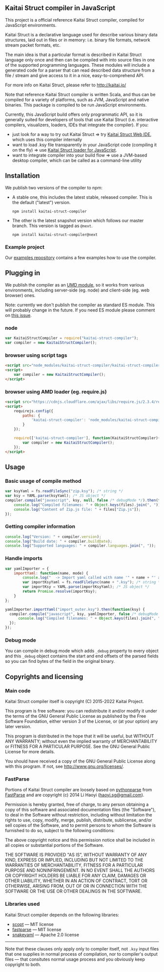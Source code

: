 ## Kaitai Struct compiler in JavaScript

This project is a official reference Kaitai Struct compiler, compiled
for JavaScript environments.

Kaitai Struct is a declarative language used for describe various
binary data structures, laid out in files or in memory: i.e. binary
file formats, network stream packet formats, etc.

The main idea is that a particular format is described in Kaitai
Struct language only once and then can be compiled with  into
source files in one of the supported programming languages. These
modules will include a generated code for a parser that can read
described data structure from a file / stream and give access to it in
a nice, easy-to-comprehend API.

For more info on Kaitai Struct, please refer to http://kaitai.io/

Note that reference Kaitai Struct compiler is written Scala, and thus
can be compiled for a variety of platforms, such as JVM, JavaScript
and native binaries. This package is compiled to be run JavaScript
environments.

Currently, this JavaScript build offers only programmatic API, so it
is generally suited for developers of tools that use Kaitai Struct
(i.e. interactive compilers, visualizers, loaders, IDEs that integrate
the compiler). If you:

* just look for a way to try out Kaitai Struct => try
  [Kaitai Struct Web IDE](https://ide.kaitai.io/), which uses this
  compiler internally
* want to load .ksy file transparently in your JavaScript code
  (compiling it on the fly) => use
  [Kaitai Struct loader for JavaScript](https://github.com/kaitai-io/kaitai-struct-loader).
* want to integrate compiler into your build flow => use a JVM-based
  desktop compiler, which can be called as a command-line utility

## Installation

We publish two versions of the compiler to npm:
 - A stable one, this includes the latest stable, released compiler. This is the default ("latest") version.
   ```
   npm install kaitai-struct-compiler
   ```
 - The other is the latest snapshot version which follows our master branch. This version is tagged as `@next`.
   ```
   npm install kaitai-struct-compiler@next
   ```

### Example project

Our [examples repository](https://github.com/kaitai-io/kaitai_struct_examples) contains a few examples how to use the compiler.

## Plugging in

We publish the compiler as an [UMD module](https://github.com/umdjs/umd), so it works from various environments, including server-side (eg. node) and client-side (eg. web browser) ones.

Note: currently we don't publish the compiler as standard ES module. This will probably change in the future. If you need ES module please comment on [this issue](https://github.com/kaitai-io/kaitai_struct/issues/180).

### node

```javascript
var KaitaiStructCompiler = require("kaitai-struct-compiler");
var compiler = new KaitaiStructCompiler();
```

### browser using script tags

```html
<script src="node_modules/kaitai-struct-compiler/kaitai-struct-compiler.js"></script>
<script>
    var compiler = new KaitaiStructCompiler();
</script>
```

### browser using AMD loader (eg. require.js)

```html
<script src="https://cdnjs.cloudflare.com/ajax/libs/require.js/2.3.4/require.min.js"></script>
<script>
    requirejs.config({
        paths: {
            'kaitai-struct-compiler': 'node_modules/kaitai-struct-compiler/kaitai-struct-compiler'
        }
    });

    require(['kaitai-struct-compiler'], function(KaitaiStructCompiler){
        var compiler = new KaitaiStructCompiler();
    });
</script>
```

## Usage

### Basic usage of compile method

```javascript
var ksyYaml = fs.readFileSync("zip.ksy"); /* string */
var ksy = YAML.parse(ksyYaml); /* JS object */
compiler.compile("javascript", ksy, null, false /* debugMode */).then(function(files) {
    console.log("Compiled filenames: " + Object.keys(files).join(", "));
    console.log("Content of Zip.js file: " + files["Zip.js"]);
});
```

### Getting compiler information

```javascript
console.log("Version: " + compiler.version);
console.log("Build date: " + compiler.buildDate);
console.log("Supported languages: " + compiler.languages.join(", "));
```

### Handle imports

```javascript
var yamlImporter = {
    importYaml: function(name, mode) {
        console.log("  -> Import yaml called with name '" + name + "' and mode '" + mode + "'.");
        var importKsyYaml = fs.readFileSync(name + ".ksy"); /* string */
        var importKsy = YAML.parse(importKsyYaml); /* JS object */
        return Promise.resolve(importKsy);
    }
};

yamlImporter.importYaml("import_outer.ksy").then(function(ksy) {
  compiler.compile("javascript", ksy, yamlImporter, false /* debugMode */).then(function(files) {
      console.log("Compiled filenames: " + Object.keys(files).join(", "));
  });
});
```

### Debug mode

You can compile in debug mode which adds `_debug` property to every object and this `_debug` object contains the start and end offsets of the parsed fields so you can find bytes of the field in the original binary.

## Copyrights and licensing

### Main code

Kaitai Struct compiler itself is copyright (C) 2015-2022 Kaitai
Project.

This program is free software: you can redistribute it and/or modify
it under the terms of the GNU General Public License as published by
the Free Software Foundation, either version 3 of the License, or (at
your option) any later version.

This program is distributed in the hope that it will be useful, but
WITHOUT ANY WARRANTY; without even the implied warranty of
MERCHANTABILITY or FITNESS FOR A PARTICULAR PURPOSE.  See the GNU
General Public License for more details.

You should have received a copy of the GNU General Public License
along with this program.  If not, see <http://www.gnu.org/licenses/>.

### FastParse

Portions of Kaitai Struct compiler are loosely based on
[pythonparse](https://github.com/lihaoyi/fastparse/tree/master/pythonparse/shared/src/main/scala/pythonparse)
from [FastParse](https://com-lihaoyi.github.io/fastparse/) and are copyright
(c) 2014 Li Haoyi (haoyi.sg@gmail.com).

Permission is hereby granted, free of charge, to any person obtaining
a copy of this software and associated documentation files (the
"Software"), to deal in the Software without restriction, including
without limitation the rights to use, copy, modify, merge, publish,
distribute, sublicense, and/or sell copies of the Software, and to
permit persons to whom the Software is furnished to do so, subject to
the following conditions:

The above copyright notice and this permission notice shall be
included in all copies or substantial portions of the Software.

THE SOFTWARE IS PROVIDED "AS IS", WITHOUT WARRANTY OF ANY KIND,
EXPRESS OR IMPLIED, INCLUDING BUT NOT LIMITED TO THE WARRANTIES OF
MERCHANTABILITY, FITNESS FOR A PARTICULAR PURPOSE AND
NONINFRINGEMENT. IN NO EVENT SHALL THE AUTHORS OR COPYRIGHT HOLDERS BE
LIABLE FOR ANY CLAIM, DAMAGES OR OTHER LIABILITY, WHETHER IN AN ACTION
OF CONTRACT, TORT OR OTHERWISE, ARISING FROM, OUT OF OR IN CONNECTION
WITH THE SOFTWARE OR THE USE OR OTHER DEALINGS IN THE SOFTWARE.

### Libraries used

Kaitai Struct compiler depends on the following libraries:

* [scopt](https://github.com/scopt/scopt) — MIT license
* [fastparse](https://com-lihaoyi.github.io/fastparse/) — MIT license
* [snakeyaml](https://bitbucket.org/asomov/snakeyaml) — Apache 2.0 license

---

Note that these clauses only apply only to compiler itself, not `.ksy`
input files that one supplies in normal process of compilation, nor to
compiler's output files — that consitutes normal usage process and you
obviously keep copyright to both.
